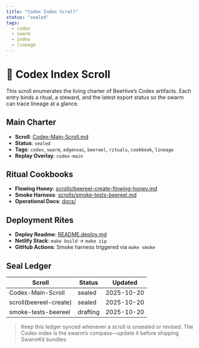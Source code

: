 ```yaml
---
title: "Codex Index Scroll"
status: "sealed"
tags:
  - codex
  - swarm
  - index
  - lineage
---
```


# 📜 Codex Index Scroll

This scroll enumerates the living charter of BeeHive’s Codex artifacts. Each entry binds
a ritual, a steward, and the latest export status so the swarm can trace lineage at a glance.

## Main Charter
- **Scroll**: [Codex-Main-Scroll.md](./Codex-Main-Scroll.md)
- **Status**: `sealed`
- **Tags**: `codex`, `swarm`, `adgenxai`, `beereel`, `rituals`, `cookbook`, `lineage`
- **Replay Overlay**: `codex-main`

## Ritual Cookbooks
- **Flowing Honey**: [scrolls/beereel-create-flowing-honey.md](scrolls/beereel-create-flowing-honey.md)
- **Smoke Harness**: [scrolls/smoke-tests-beereel.md](scrolls/smoke-tests-beereel.md)
- **Operational Docs**: [docs/](docs/)

## Deployment Rites
- **Deploy Readme**: [README.deploy.md](./README.deploy.md)
- **Netlify Stack**: `make build` → `make zip`
- **GitHub Actions**: Smoke harness triggered via `make smoke`

## Seal Ledger
| Scroll | Status | Updated |
| --- | --- | --- |
| Codex-Main-Scroll | sealed | 2025-10-20 |
| scroll(beereel-create) | sealed | 2025-10-20 |
| smoke-tests-beereel | drafting | 2025-10-20 |

> Keep this ledger synced whenever a scroll is unsealed or revised. The Codex index is the
> swarm’s compass—update it before shipping SwarmKit bundles.
